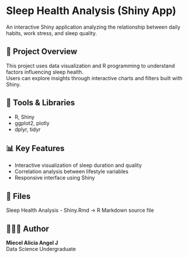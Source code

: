 # Sleep Health Analysis (Shiny App)

An interactive Shiny application analyzing the relationship between daily habits, work stress, and sleep quality.

## 🧩 Project Overview
This project uses data visualization and R programming to understand factors influencing sleep health.  
Users can explore insights through interactive charts and filters built with Shiny.

## 🧠 Tools & Libraries
- R, Shiny  
- ggplot2, plotly  
- dplyr, tidyr  

## 📊 Key Features
- Interactive visualization of sleep duration and quality  
- Correlation analysis between lifestyle variables  
- Responsive interface using Shiny  

## 📁 Files
Sleep Health Analysis - Shiny.Rmd → R Markdown source file

## 👩🏻‍💻 Author
**Miecel Alicia Angel J**  
Data Science Undergraduate
